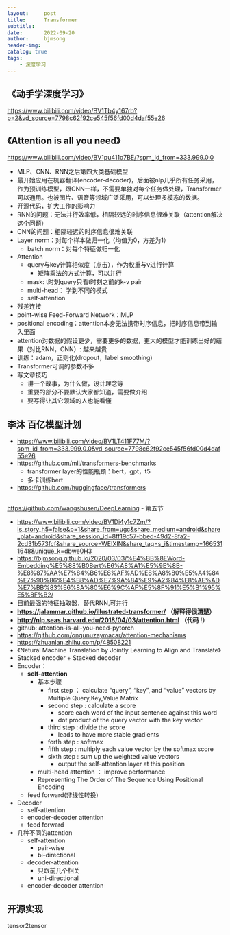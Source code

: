 ```yaml
---
layout:     post
title:      Transformer
subtitle:   
date:       2022-09-20
author:     bjmsong
header-img: 
catalog: true
tags:
    - 深度学习
---
```

## 《动手学深度学习》
https://www.bilibili.com/video/BV1Tb4y167rb?p=2&vd_source=7798c62f92ce545f56fd00d4daf55e26

## 《Attention is all you need》
https://www.bilibili.com/video/BV1pu411o7BE/?spm_id_from=333.999.0.0
- MLP、CNN、RNN之后第四大类基础模型
- 最开始应用在机器翻译(encoder-decoder)，后面被nlp几乎所有任务采用，作为预训练模型，跟CNN一样，不需要单独对每个任务做处理，Transformer可以通用。也被图片、语音等领域广泛采用，可以处理多模态的数据。
- 开源代码，扩大工作的影响力
- RNN的问题：无法并行效率低，相隔较远的时序信息很难关联（attention解决这个问题）
- CNN的问题：相隔较远的时序信息很难关联
- Layer norm：对每个样本做归一化（均值为0，方差为1）
    - batch norm：对每个特征做归一化
- Attention
    - query与key计算相似度（点击），作为权重与v进行计算
        - 矩阵乘法的方式计算，可以并行  
    - mask: t时刻query只看t时刻之前的k-v pair
    - multi-head： 学到不同的模式
    - self-attention
- 残差连接
- point-wise Feed-Forward Network：MLP
- positional encoding：attention本身无法携带时序信息，把时序信息带到输入里面
- attention对数据的假设更少，需要更多的数据，更大的模型才能训练出好的结果（对比RNN，CNN）:  越来越贵
- 训练：adam，正则化(dropout，label smoothing)
- Transformer可调的参数不多
- 写文章技巧
    - 讲一个故事，为什么做，设计理念等
    - 重要的部分不要默认大家都知道，需要做介绍
    - 要写得让其它领域的人也能看懂

## 李沐 百亿模型计划
- https://www.bilibili.com/video/BV1LT411F77M/?spm_id_from=333.999.0.0&vd_source=7798c62f92ce545f56fd00d4daf55e26
- https://github.com/mli/transformers-benchmarks
    - transformer layer的性能瓶颈：bert，gpt，t5
    - 多卡训练bert
- https://github.com/huggingface/transformers

##
https://github.com/wangshusen/DeepLearning
    - 第五节
- https://www.bilibili.com/video/BV1Di4y1c7Zm/?is_story_h5=false&p=1&share_from=ugc&share_medium=android&share_plat=android&share_session_id=8ff19c57-bbed-49d2-8fa2-2cd31b573fcf&share_source=WEIXIN&share_tag=s_i&timestamp=1665311648&unique_k=dbwe0H3
- https://bjmsong.github.io/2020/03/03/%E4%BB%8EWord-Embedding%E5%88%B0Bert%E6%A8%A1%E5%9E%8B-%E8%87%AA%E7%84%B6%E8%AF%AD%E8%A8%80%E5%A4%84%E7%90%86%E4%B8%AD%E7%9A%84%E9%A2%84%E8%AE%AD%E7%BB%83%E6%8A%80%E6%9C%AF%E5%8F%91%E5%B1%95%E5%8F%B2/
- 目前最强的特征抽取器，替代RNN,可并行
- **https://jalammar.github.io/illustrated-transformer/ （解释得很清楚）**
- **http://nlp.seas.harvard.edu/2018/04/03/attention.html （代码 !）**
- github: attention-is-all-you-need-pytorch 
- https://github.com/ongunuzaymacar/attention-mechanisms
- https://zhuanlan.zhihu.com/p/48508221
- 《Netural Machine Translation by Jointly Learning to Align and Translate》
- Stacked encoder + Stacked decoder
- Encoder：
    - **self-attention**
        - 基本步骤
            - first step ： calculate “query”, “key”, and “value” vectors by Multiple Query,Key,Value Matrix
            - second step : calculate a score 
                - score each word of the input sentence against this word
                - dot product of the query vector with the key vector
            - third step : divide the score 
                - leads to have more stable gradients
            - forth step : softmax
            - fifth step : multiply each value vector by the softmax score
            - sixth step : sum up the weighted value vectors
                -  output the self-attention layer at this position
        - multi-head attention ： improve performance
        - Representing The Order of The Sequence Using Positional Encoding 
    - feed forward(非线性转换)
- Decoder
    - self-attention
    - encoder-decoder attention
    - feed forward
- 几种不同的attention
    - self-attention
        - pair-wise
        - bi-directional
    - decoder-attention
        - 只跟前几个相关
        - uni-directional
    - encoder-decoder attention

    
## 开源实现
tensor2tensor



